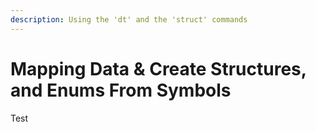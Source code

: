 ```yaml
---
description: Using the 'dt' and the 'struct' commands
---
```


# Mapping Data & Create Structures, and Enums From Symbols

Test
